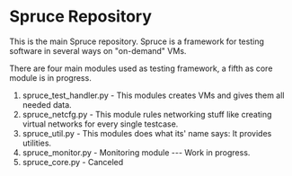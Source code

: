 Spruce Repository
========

This is the main Spruce repository.
Spruce is a framework for testing software in several ways on "on-demand" VMs.

There are four main modules used as testing framework, a fifth as core module is in progress.

1. spruce_test_handler.py - This modules creates VMs and gives them all needed data.
2. spruce_netcfg.py - This module rules networking stuff like creating virtual networks for every single testcase.
3. spruce_util.py - This modules does what its' name says: It provides utilities.
4. spruce_monitor.py - Monitoring module --- Work in progress.
5. spruce_core.py - Canceled
